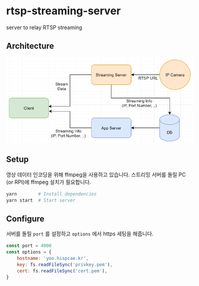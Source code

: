 # rtsp-streaming-server
server to relay RTSP streaming

## Architecture

![architecture](docs/architecture.png)

## Setup

영상 데이터 인코딩을 위해 ffmpeg을 사용하고 있습니다. 스트리밍 서버를 돌릴 PC (or RPI)에 ffmpeg 설치가 필요합니다.

```sh
yarn        # Install dependencies
yarn start  # Start server
```

## Configure

서버를 돌릴 `port` 를 설정하고 `options` 에서 https 세팅을 해줍니다.

```jsx
const port = 4000
const options = {
    hostname: 'yoo.hispcae.kr',
    key: fs.readFileSync('privkey.pem'),
    cert: fs.readFileSync('cert.pem'),
}
```
